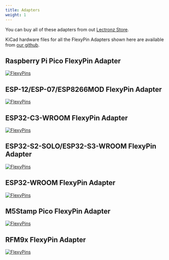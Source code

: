 ```yaml
---
title: Adapters
weight: 1
---
```


You can buy all of these adapters from out [Lectronz Store](https://lectronz.com/stores/solderparty).

KiCad hardware files for all the FlexyPin Adapters shown here are available from [our github](https://github.com/solderparty/flexypin_adapters_hw).

## Raspberry Pi Pico FlexyPin Adapter
<div class="container">

[![FlexyPins](/docs/flexypin/rpi_pico_adapter.jpg)](/docs/flexypin/rpi_pico_adapter.jpg)

</div>

## ESP-12/ESP-07/ESP8266MOD FlexyPin Adapter
<div class="container">

[![FlexyPins](/docs/flexypin/esp12_adapter.jpg)](/docs/flexypin/esp12_adapter.jpg)

</div>

## ESP32-C3-WROOM FlexyPin Adapter

<div class="container">

[![FlexyPins](/docs/flexypin/c3_adapter.jpg)](/docs/flexypin/c3_adapter.jpg)

</div>

## ESP32-S2-SOLO/ESP32-S3-WROOM FlexyPin Adapter

<div class="container">

[![FlexyPins](/docs/flexypin/s2_s3_adapter.jpg)](/docs/flexypin/s2_s3_adapter.jpg)

</div>

## ESP32-WROOM FlexyPin Adapter

<div class="container">

[![FlexyPins](/docs/flexypin/esp32_adapter.jpg)](/docs/flexypin/esp32_adapter.jpg)

</div>

## M5Stamp Pico FlexyPin Adapter
<div class="container">

[![FlexyPins](/docs/flexypin/m5stamp_adapter.jpg)](/docs/flexypin/m5stamp_adapter.jpg)

</div>

## RFM9x FlexyPin Adapter
<div class="container">

[![FlexyPins](/docs/flexypin/rfm9x_adapter.jpg)](/docs/flexypin/rfm9x_adapter.jpg)

</div>
